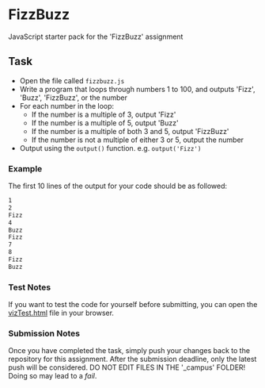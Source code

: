 # FizzBuzz

JavaScript starter pack for the 'FizzBuzz' assignment

## Task
- Open the file called `fizzbuzz.js`
- Write a program that loops through numbers 1 to 100, and outputs 'Fizz', 'Buzz', 'FizzBuzz', or the number
- For each number in the loop:
    - If the number is a multiple of 3, output 'Fizz'
    - If the number is a multiple of 5, output 'Buzz'
    - If the number is a multiple of both 3 and 5, output 'FizzBuzz'
    - If the number is not a multiple of either 3 or 5, output the number
- Output using the `output()` function. e.g. `output('Fizz')`

### Example
The first 10 lines of the output for your code should be as followed:
```bash
1
2
Fizz
4
Buzz
Fizz
7
8
Fizz
Buzz
```


### Test Notes
If you want to test the code for yourself before submitting, you can open the [vizTest.html](./vizTest.html) file in your browser.


### Submission Notes
Once you have completed the task, simply push your changes back to the repository for this assignment. After the submission deadline, only the latest push will be considered. DO NOT EDIT FILES IN THE '_campus' FOLDER! Doing so may lead to a *fail*.